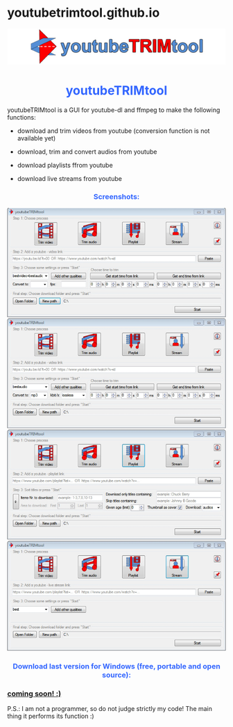 # youtubetrimtool.github.io
<a href="https://github.com/testertv/tpdne.github.io"><img src="https://raw.githubusercontent.com/testertv/youtubetrimtool.github.io/main/images/top.jpg?raw=true" alt="test-pattern-152459-1280" border="0"></a>
<h1 style="text-align: center;"><span style="color: #3366ff;"><strong>youtubeTRIMtool</strong></span></h1>
youtubeTRIMtool is a GUI for youtube-dl and ffmpeg to make the following functions:

- download and trim videos from youtube (conversion function is not available yet)

- download, trim and convert audios from youtube

- download playlists ffrom youtube

- download live streams from youtube


<h3 style="text-align: center;"><span style="color: #3366ff;"><strong>Screenshots:</strong></span></h3>
<a href="https://github.com/testertv/tpdne.github.io"><img src="https://raw.githubusercontent.com/testertv/youtubetrimtool.github.io/main/images/1%20(4).jpg?raw=true" alt="test-pattern-152459-1280" border="0"></a>
<a href="https://github.com/testertv/tpdne.github.io"><img src="https://raw.githubusercontent.com/testertv/youtubetrimtool.github.io/main/images/1%20(3).jpg?raw=true" alt="test-pattern-152459-1280" border="0"></a>
<a href="https://github.com/testertv/tpdne.github.io"><img src="https://raw.githubusercontent.com/testertv/youtubetrimtool.github.io/main/images/1%20(2).jpg?raw=true" alt="test-pattern-152459-1280" border="0"></a>
<a href="https://github.com/testertv/tpdne.github.io"><img src="https://raw.githubusercontent.com/testertv/youtubetrimtool.github.io/main/images/1%20(1).jpg?raw=true" alt="test-pattern-152459-1280" border="0"></a>

<h3 style="text-align: center;"><span style="color: #3366ff;"><strong>Download last version for Windows (free, portable and open source):</strong></span></h3>
<h3><span style="text-decoration: underline;"><strong>coming soon! :)</strong></span></h3>

P.S.: I am not a programmer, so do not judge strictly my code! The main thing it performs its function :)
